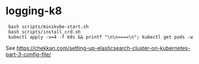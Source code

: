 # logging-k8

     bash scripts/minikube-start.sh
     bash scripts/install_crd.sh
     kubectl apply -v=4 -f k8s && printf "\n\n====\n"; kubectl get pods -w

See https://chekkan.com/setting-up-elasticsearch-cluster-on-kubernetes-part-3-config-file/